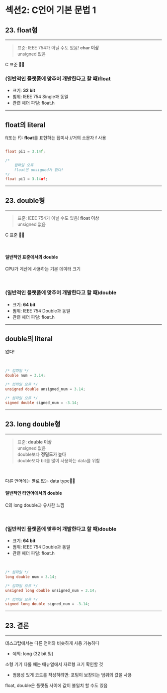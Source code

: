 # 섹션2: C언어 기본 문법 1
## 23. float형
<hr>

> 표준: IEEE 754가 아닐 수도 있음! **char 이상** <br>
> unsigned 없음


C 표준 👀💦
<br>

### (일반적인 플랫폼에 맞추어 개발한다고 할 때)float
* 크기: **32 bit**
* 범위: IEEE 754 Single과 동일
* 관련 헤더 파일: float.h

<hr>

## float의 **literal**
f(또는 F): **float**를 표현하는 접미사 //거의 소문자 f 사용
<br>

```c

float pi1 = 3.14f;

/*
    컴파일 오류
    float은 unsigned가 없다!
*/
float pi1 = 3.14uf;
```

<hr>

## 23. double형
<hr>

> 표준: IEEE 754가 아닐 수도 있음! **float 이상** <br>
> unsigned 없음

C 표준 👀💦

<br>

#### 일반적인 표준에서의 double
CPU가 계산에 사용하는 기본 데이터 크기

<br>

### (일반적인 플랫폼에 맞추어 개발한다고 할 때)double
* 크기: **64 bit**
* 범위: IEEE 754 Double과 동일
* 관련 헤더 파일: float.h

<hr>

## double의 **literal**
없다!

<br>

```c
/* 컴파일 */
double num = 3.14;

/* 컴파일 오류 */
unsigned double unsigned_num = 3.14;

/* 컴파일 오류 */
signed double signed_num = -3.14;
```

<hr>

## 23. long double형
<hr>

> 표준: **double 이상** <br>
> unsigned 없음 <br>
> double보다 **정밀도가 높다** <br>
> double보다 bit를 많이 사용하는 data를 위함

<br>

다른 언어에는 별로 없는 data type👀💦

#### 일반적인 타언어에서의 double
C의 long double과 유사한 느낌

<br>

### (일반적인 플랫폼에 맞추어 개발한다고 할 때)double
* 크기: **64 bit**
* 범위: IEEE 754 Double과 동일
* 관련 헤더 파일: float.h

<br>

```c
/* 컴파일 */
long double num = 3.14;

/* 컴파일 오류 */
unsigned long double unsigned_num = 3.14;

/* 컴파일 오류 */
signed long double signed_num = -3.14;
```

<hr>

## 23. 결론
<hr>

데스크탑에서는 다른 언어와 비슷하게 사용 가능하다
* 예외: long (32 bit 임)

소형 기기 다룰 때는 매뉴얼에서 자료형 크기 확인할 것
* 범용성 있게 코드를 작성하려면: 포팅이 보장되는 범위의 값을 사용

float, double은 플랫폼 사이에 값이 불일치 할 수도 있음